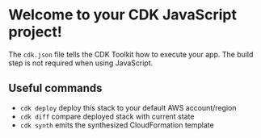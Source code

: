 # Welcome to your CDK JavaScript project!

The `cdk.json` file tells the CDK Toolkit how to execute your app. The build step is not required when using JavaScript.

## Useful commands

 * `cdk deploy`           deploy this stack to your default AWS account/region
 * `cdk diff`             compare deployed stack with current state
 * `cdk synth`            emits the synthesized CloudFormation template
